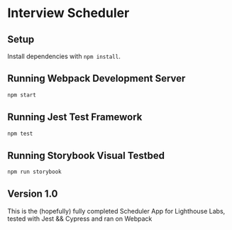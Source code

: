 # Interview Scheduler

## Setup

Install dependencies with `npm install`.

## Running Webpack Development Server

```sh
npm start
```

## Running Jest Test Framework

```sh
npm test
```

## Running Storybook Visual Testbed

```sh
npm run storybook
```

## Version 1.0

This is the (hopefully) fully completed Scheduler App for Lighthouse Labs, tested with Jest && Cypress and ran on Webpack
